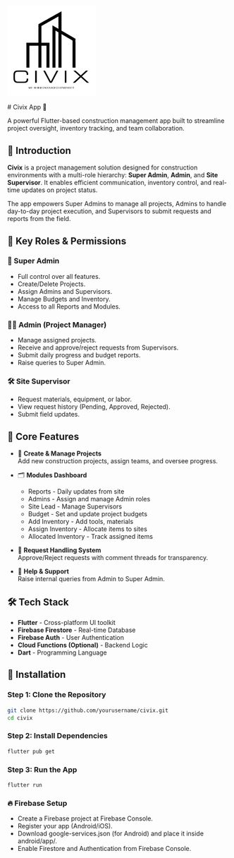 <p>
  <img src="https://github.com/vaibhavjanaskar45/CIVIX-Site-Management-App/raw/main/assets/civixlogo.jpg" alt="Civix Logo" width="200"/>
</p>
# Civix App 🚧

A powerful Flutter-based construction management app built to streamline project oversight, inventory tracking, and team collaboration.

## 🌟 Introduction

**Civix** is a project management solution designed for construction environments with a multi-role hierarchy: **Super Admin**, **Admin**, and **Site Supervisor**. It enables efficient communication, inventory control, and real-time updates on project status.

The app empowers Super Admins to manage all projects, Admins to handle day-to-day project execution, and Supervisors to submit requests and reports from the field.

## 🔑 Key Roles & Permissions

### 👑 Super Admin
- Full control over all features.
- Create/Delete Projects.
- Assign Admins and Supervisors.
- Manage Budgets and Inventory.
- Access to all Reports and Modules.

### 🧑‍💼 Admin (Project Manager)
- Manage assigned projects.
- Receive and approve/reject requests from Supervisors.
- Submit daily progress and budget reports.
- Raise queries to Super Admin.

### 🛠️ Site Supervisor
- Request materials, equipment, or labor.
- View request history (Pending, Approved, Rejected).
- Submit field updates.

## 📌 Core Features

- 🎯 **Create & Manage Projects**  
  Add new construction projects, assign teams, and oversee progress.

- 🗂️ **Modules Dashboard**  
  - Reports - Daily updates from site  
  - Admins - Assign and manage Admin roles  
  - Site Lead - Manage Supervisors  
  - Budget - Set and update project budgets  
  - Add Inventory - Add tools, materials  
  - Assign Inventory - Allocate items to sites  
  - Allocated Inventory - Track assigned items

- 🔔 **Request Handling System**  
  Approve/Reject requests with comment threads for transparency.

- 💬 **Help & Support**  
  Raise internal queries from Admin to Super Admin.

## 🛠️ Tech Stack

- **Flutter** - Cross-platform UI toolkit  
- **Firebase Firestore** - Real-time Database  
- **Firebase Auth** - User Authentication  
- **Cloud Functions (Optional)** - Backend Logic  
- **Dart** - Programming Language

## 🚀 Installation

### Step 1: Clone the Repository
```bash
git clone https://github.com/yourusername/civix.git
cd civix
```
### Step 2: Install Dependencies
```bash
flutter pub get
```
### Step 3: Run the App
```bash
flutter run
```
### 🔥 Firebase Setup
- Create a Firebase project at Firebase Console.
- Register your app (Android/iOS).
- Download google-services.json (for Android) and place it inside android/app/.
- Enable Firestore and Authentication from Firebase Console.


